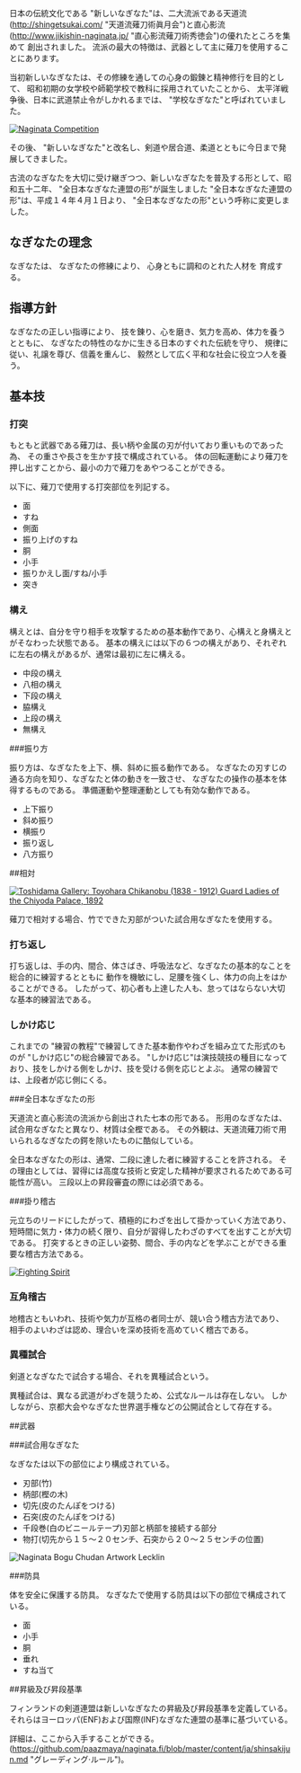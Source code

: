日本の伝統文化である "新しいなぎなた"は、二大流派である天道流(http://shingetsukai.com/ "天道流薙刀術眞月会")と直心影流(http://www.jikishin-naginata.jp/ "直心影流薙刀術秀徳会")の優れたところを集めて
創出されました。
流派の最大の特徴は、武器として主に薙刀を使用することにあります。

当初新しいなぎなたは、その修練を通しての心身の鍛錬と精神修行を目的として、
昭和初期の女学校や師範学校で教科に採用されていたことから、
太平洋戦争後、日本に武道禁止令がしかれるまでは、 "学校なぎなた"と呼ばれていました。

[![Naginata
Competition](http://farm7.staticflickr.com/6231/6282661367_12b51920c4_m.jpg)
](http://flickr.com/photos/96248369@N00/6282661367 "Naginata Competition / ethics_gradient")

その後、 "新しいなぎなた"と改名し、剣道や居合道、柔道とともに今日まで発展してきました。

古流のなぎなたを大切に受け継ぎつつ、新しいなぎなたを普及する形として、昭和五十二年、 "全日本なぎなた連盟の形"が誕生しました
"全日本なぎなた連盟の形"は、平成１４年４月１日より、 "全日本なぎなたの形"という呼称に変更しました。

## なぎなたの理念

なぎなたは、
なぎなたの修練により、
心身ともに調和のとれた人材を
育成する。

## 指導方針

なぎなたの正しい指導により、
技を錬り、心を磨き、気力を高め、体力を養うとともに、
なぎなたの特性のなかに生きる日本のすぐれた伝統を守り、
規律に従い、礼譲を尊び、信義を重んじ、
毅然として広く平和な社会に役立つ人を養う。

## 基本技

### 打突

もともと武器である薙刀は、長い柄や金属の刃が付いており重いものであった為、
その重さや長さを生かす技で構成されている。
体の回転運動により薙刀を押し出すことから、最小の力で薙刀をあやつることができる。

以下に、薙刀で使用する打突部位を列記する。

- 面
- すね
- 側面
- 振り上げのすね
- 胴
- 小手
- 振りかえし面/すね/小手
- 突き

### 構え

構えとは、自分を守り相手を攻撃するための基本動作であり、心構えと身構えとがそなわった状態である。
基本の構えには以下の６つの構えがあり、それぞれに左右の構えがあるが、通常は最初に左に構える。

- 中段の構え
- 八相の構え
- 下段の構え
- 脇構え
- 上段の構え
- 無構え


###振り方

振り方は、なぎなたを上下、横、斜めに振る動作である。
なぎなたの刃すじの通る方向を知り、なぎなたと体の動きを一致させ、
なぎなたの操作の基本を体得するものである。
準備運動や整理運動としても有効な動作である。

- 上下振り
- 斜め振り
- 横振り
- 振り返し
- 八方振り

##相対

[![Toshidama Gallery: Toyohara Chikanobu (1838 - 1912) Guard Ladies of the Chiyoda Palace,
1892](http://farm9.staticflickr.com/8107/8453641906_8f54ca9720_m.jpg)
](http://www.flickr.com/photos/toshidama-gallery/8453641906 "Toshidama Gallery: Toyohara Chikanobu (1838 - 1912) Guard Ladies of the Chiyoda Palace, 1892 / Alex Faulkner")

薙刀で相対する場合、竹でできた刃部がついた試合用なぎなたを使用する。

### 打ち返し

打ち返しは、手の内、間合、体さばき、呼吸法など、なぎなたの基本的なことを総合的に練習するとともに
動作を機敏にし、足腰を強くし、体力の向上をはかることができる。
したがって、初心者も上達した人も、怠ってはならない大切な基本的練習法である。

### しかけ応じ

これまでの "練習の教程"で練習してきた基本動作やわざを組み立てた形式のものが "しかけ応じ"の総合練習である。
 "しかけ応じ"は演技競技の種目になっており、技をしかける側をしかけ、技を受ける側を応じとよぶ。
通常の練習では、上段者が応じ側にくる。

###全日本なぎなたの形

天道流と直心影流の流派から創出された七本の形である。
形用のなぎなたは、試合用なぎなたと異なり、材質は全樫である。
その外観は、天道流薙刀術で用いられるなぎなたの鍔を除いたものに酷似している。

全日本なぎなたの形は、通常、二段に達した者に練習することを許される。
その理由としては、習得には高度な技術と安定した精神が要求されるためである可能性が高い。
三段以上の昇段審査の際には必須である。

###掛り稽古

元立ちのリードにしたがって、積極的にわざを出して掛かっていく方法であり、
短時間に気力・体力の続く限り、自分が習得したわざのすべてを出すことが大切である。
打突するときの正しい姿勢、間合、手の内などを学ぶことができる重要な稽古方法である。

[![Fighting Spirit](http://farm8.staticflickr.com/7036/7040969153_c884abd640_m.jpg)
](http://flickr.com/photos/31676563@N05/7040969153 "Fighting Spirit / Teruhide Tomori")

### 互角稽古

地稽古ともいわれ、技術や気力が互格の者同士が、競い合う稽古方法であり、
相手のよいわざは認め、理合いを深め技術を高めていく稽古である。

### 異種試合

剣道となぎなたで試合する場合、それを異種試合という。

異種試合は、異なる武道がわざを競うため、公式なルールは存在しない。
しかしながら、京都大会やなぎなた世界選手権などの公開試合として存在する。

##武器

###試合用なぎなた

なぎなたは以下の部位により構成されている。

- 刃部(竹)
- 柄部(樫の木)
- 切先(皮のたんぽをつける)
- 石突(皮のたんぽをつける)
- 千段巻(白のビニールテープ)刃部と柄部を接続する部分
- 物打(切先から１５〜２０センチ、石突から２０〜２５センチの位置)

![Naginata Bogu Chudan Artwork
Lecklin](/img/naginata-bogu-chudan-artwork-lecklin.png)

###防具

体を安全に保護する防具。
なぎなたで使用する防具は以下の部位で構成されている。

- 面
- 小手
- 胴
- 垂れ
- すね当て

##昇級及び昇段基準

フィンランドの剣道連盟は新しいなぎなたの昇級及び昇段基準を定義している。
それらはヨーロッパ(ENF)および国際(INF)なぎなた連盟の基準に基づいている。

詳細は、ここから入手することができる。
(https://github.com/paazmaya/naginata.fi/blob/master/content/ja/shinsakijun.md "グレーディング·ルール")。
